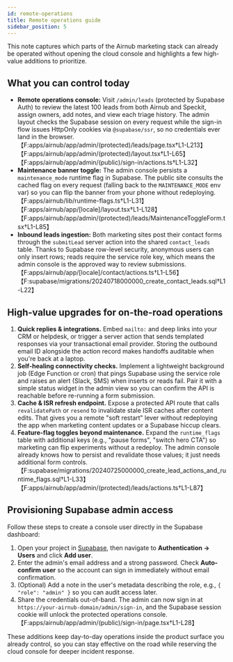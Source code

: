 ```yaml
---
id: remote-operations
title: Remote operations guide
sidebar_position: 5
---
```

This note captures which parts of the Airnub marketing stack can already be operated without
opening the cloud console and highlights a few high-value additions to prioritize.

## What you can control today

- **Remote operations console:** Visit `/admin/leads` (protected by Supabase Auth) to review the
  latest 100 leads from both Airnub and Speckit, assign owners, add notes, and view each triage
  history. The admin layout checks the Supabase session on every request while the sign-in flow
  issues HttpOnly cookies via `@supabase/ssr`, so no credentials ever land in the browser.【F:apps/airnub/app/admin/(protected)/leads/page.tsx†L1-L213】【F:apps/airnub/app/admin/(protected)/layout.tsx†L1-L65】【F:apps/airnub/app/admin/(public)/sign-in/actions.ts†L1-L32】
- **Maintenance banner toggle:** The admin console persists a `maintenance_mode` runtime flag in
  Supabase. The public site consults the cached flag on every request (falling back to the
  `MAINTENANCE_MODE` env var) so you can flip the banner from your phone without redeploying.【F:apps/airnub/lib/runtime-flags.ts†L1-L31】【F:apps/airnub/app/[locale]/layout.tsx†L1-L128】【F:apps/airnub/app/admin/(protected)/leads/MaintenanceToggleForm.tsx†L1-L85】
- **Inbound leads ingestion:** Both marketing sites post their contact forms through the `submitLead`
  server action into the shared `contact_leads` table. Thanks to Supabase row-level security,
  anonymous users can only insert rows; reads require the service role key, which means the admin
  console is the approved way to review submissions.【F:apps/airnub/app/[locale]/contact/actions.ts†L1-L56】【F:supabase/migrations/20240718000000_create_contact_leads.sql†L1-L22】

## High-value upgrades for on-the-road operations

1. **Quick replies & integrations.** Embed `mailto:` and deep links into your CRM or helpdesk, or
   trigger a server action that sends templated responses via your transactional email provider.
   Storing the outbound email ID alongside the action record makes handoffs auditable when you're
   back at a laptop.
2. **Self-healing connectivity checks.** Implement a lightweight background job (Edge Function or
   cron) that pings Supabase using the service role and raises an alert (Slack, SMS) when inserts or
   reads fail. Pair it with a simple status widget in the admin view so you can confirm the API is
   reachable before re-running a form submission.
3. **Cache & ISR refresh endpoint.** Expose a protected API route that calls `revalidatePath` or
   `resend` to invalidate stale ISR caches after content edits. That gives you a remote "soft
   restart" lever without redeploying the app when marketing content updates or a Supabase hiccup
   clears.
4. **Feature-flag toggles beyond maintenance.** Expand the `runtime_flags` table with additional
   keys (e.g., "pause forms", "switch hero CTA") so marketing can flip experiments without a
  redeploy. The admin console already knows how to persist and revalidate those values; it just
  needs additional form controls.【F:supabase/migrations/20240725000000_create_lead_actions_and_runtime_flags.sql†L1-L33】【F:apps/airnub/app/admin/(protected)/leads/actions.ts†L1-L87】

## Provisioning Supabase admin access

Follow these steps to create a console user directly in the Supabase dashboard:

1. Open your project in [Supabase](https://supabase.com/), then navigate to **Authentication →
   Users** and click **Add user**.
2. Enter the admin's email address and a strong password. Check **Auto-confirm user** so the
   account can sign in immediately without email confirmation.
3. (Optional) Add a note in the user's metadata describing the role, e.g., `{ "role": "admin" }`
   so you can audit access later.
4. Share the credentials out-of-band. The admin can now sign in at
   `https://your-airnub-domain/admin/sign-in`, and the Supabase session cookie will unlock the
   protected operations console.【F:apps/airnub/app/admin/(public)/sign-in/page.tsx†L1-L28】

These additions keep day-to-day operations inside the product surface you already control, so you
can stay effective on the road while reserving the cloud console for deeper incident response.
